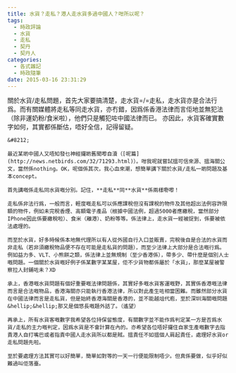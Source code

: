 ```yaml
---
title: 水貨？走私？港人走水貨多過中國人？咁所以呢？
tags:
  - 時政評論
  - 水貨
  - 走私
  - 契丹
  - 契丹人
categories:
  - 各式雜記
  - 時政隨筆
date: 2015-03-16 23:31:29
---
```


關於水貨/走私問題，首先大家要搞清楚，走水貨=/=走私，走水貨亦是合法行爲。而有關媒體將走私等同走水貨，亦冇錯，因爲係香港法律而言佢地並無犯法（除非運奶粉/食米啦），他們只是觸犯咗中國法律而已。 亦因此，水貨客確實數字如何，其實都係斷估，唔好全信，記得留疑。

	&#8212;

	最近某啲中國人又唔知發乜神經攞啲舊聞嚟自瀆（[呢篇](http://news.netbirds.com/32/71293.html)）。咁我呢就嘗試搵可信來源、搵海關公文，當然係nothing。OK，呢個係其次，我心血來潮，想簡單講下關於水貨/走私一啲問題及基本concept。

	首先講嘅係走私同水貨嘅分別。記住，**走私**同**水貨**係兩樣嘢嚟！

	走私係非法行爲，一般而言，輕度嘅走私可以係應課稅但沒有課稅的物件及其他超出法例容許限額的物件，例如未完稅香煙、高額電子產品（根據中國法例，超過5000者應繳稅，當然部分IPhone因此係要繳稅啦）、食米（離港）、奶粉等等。係法律上，走水貨一經被捉到，係要被依法處理的。

	而至於水貨，好多時候係本地無代理所以有人從外國自行入口並販賣，完稅後自是合法的水貨而非走私（若非須繳稅物品便不存在可能是走私貨的問題），而至少法律上大部分是合法嘅行爲。例如益力多、VLT、小熊餅之類，係法律上並無規制（至少香港係），帶多少、帶什麼是個別人士嘅問題。一個關於水貨嘅好例子係某數字某某屋，佢不少貨物都係屬於「水貨」，那麼某屋被警察拉人封鋪咗未？XD

	承上，香港嘅水貨問題有個好重要嘅法律問題係，其實好多嘅水貨客運嘅野，其實係香港嘅法律而言是合法嘅物品，香港海關亦只能執行香港法律，所以對此產生咗相當困難。而雖然部分水貨在中國法律而言是走私貨，但是始終香港海關是香港的，並不能越俎代庖，至於深圳海關嘅問題&hellip;&hellip;那又是個悠長嘅題外話了。（遙望）

	再承上，所有水貨客嘅數字我希望各位持保留態度，有關數字並不能作爲判定某一方是否爲水貨/走私的主力嘅判定，因爲水貨是不會計算在內的。亦希望各位唔好攞住自家生產嘅數字去指責港人自打嘴巴或者指責中國人走水貨所以都是賊。搵責任不如搵個人肩起責任，處理好水貨or走私問題先啦。

	至於要處理方法其實可以好簡單，簡單如對等的一天一行便能限制唔少。但真係要做，似乎好似難過叫佢落臺。
